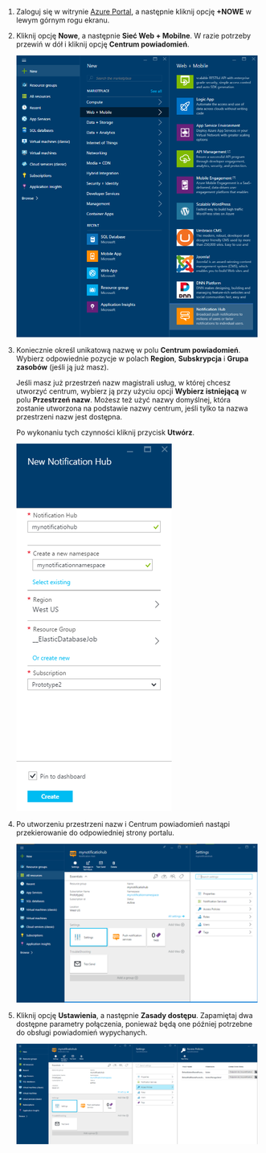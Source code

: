 

1. Zaloguj się w witrynie [Azure Portal](https://portal.azure.com), a następnie kliknij opcję **+NOWE** w lewym górnym rogu ekranu.

2. Kliknij opcję **Nowe**, a następnie **Sieć Web + Mobilne**. W razie potrzeby przewiń w dół i kliknij opcję **Centrum powiadomień**.

    ![Azure Portal — tworzenie centrów powiadomień](./media/notification-hubs-portal-create-new-hub/notification-hubs-azure-portal-create.png)

3. Koniecznie określ unikatową nazwę w polu **Centrum powiadomień**. Wybierz odpowiednie pozycje w polach **Region**, **Subskrypcja** i **Grupa zasobów** (jeśli ją już masz). 
 
    Jeśli masz już przestrzeń nazw magistrali usług, w której chcesz utworzyć centrum, wybierz ją przy użyciu opcji **Wybierz istniejącą** w polu **Przestrzeń nazw**.  Możesz też użyć nazwy domyślnej, która zostanie utworzona na podstawie nazwy centrum, jeśli tylko ta nazwa przestrzeni nazw jest dostępna. 

    Po wykonaniu tych czynności kliknij przycisk **Utwórz**.

    ![Azure Portal — ustawianie właściwości Centrum powiadomień](./media/notification-hubs-portal-create-new-hub/notification-hubs-azure-portal-settings.png)

4. Po utworzeniu przestrzeni nazw i Centrum powiadomień nastąpi przekierowanie do odpowiedniej strony portalu. 

    ![Azure Portal — strona portalu Centrum powiadomień](./media/notification-hubs-portal-create-new-hub/notification-hubs-azure-portal-page.png)
       
5. Kliknij opcję **Ustawienia**, a następnie **Zasady dostępu**. Zapamiętaj dwa dostępne parametry połączenia, ponieważ będą one później potrzebne do obsługi powiadomień wypychanych.

    ![Azure Portal — parametry połączenia Centrum powiadomień](./media/notification-hubs-portal-create-new-hub/notification-hubs-connection-strings-portal.png)


<!--HONumber=Sep16_HO3-->


